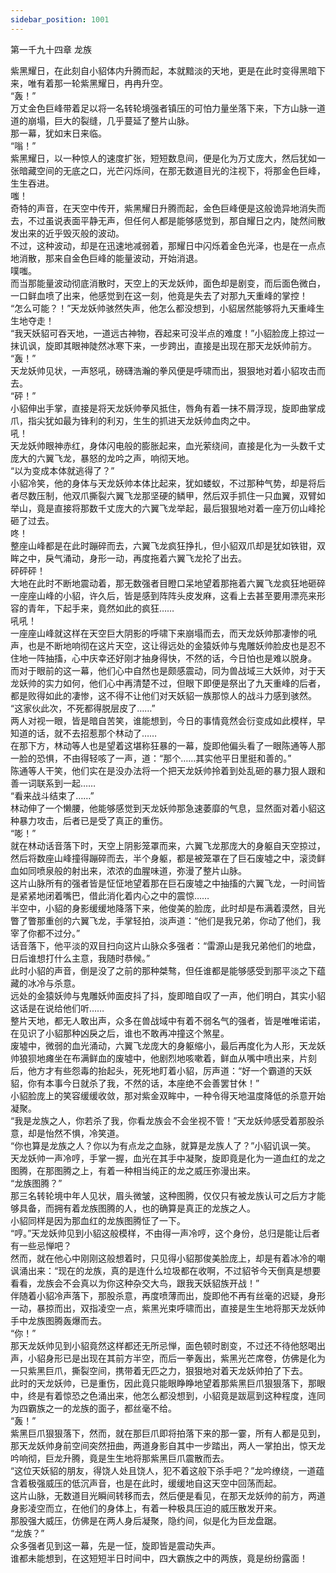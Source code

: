 ```yaml
---
sidebar_position: 1001
---
```

 第一千九十四章 龙族


紫黑耀日，在此刻自小貂体内升腾而起，本就黯淡的天地，更是在此时变得黑暗下来，唯有着那一轮紫黑耀日，冉冉升空。  
“轰！”  
万丈金色巨峰带着足以将一名转轮境强者镇压的可怕力量坐落下来，下方山脉一道道的崩塌，巨大的裂缝，几乎蔓延了整片山脉。  
那一幕，犹如末日来临。  
“嗡！”  
紫黑耀日，以一种惊人的速度扩张，短短数息间，便是化为万丈庞大，然后犹如一张暗藏空间的无底之口，光芒闪烁间，在那无数道目光的注视下，将那金色巨峰，生生吞进。  
嗤！  
奇特的声音，在天空中传开，紫黑耀日升腾而起，金色巨峰便是这般诡异地消失而去，不过虽说表面平静无声，但任何人都是能够感觉到，那自耀日之内，陡然间散发出来的近乎毁灭般的波动。  
不过，这种波动，却是在迅速地减弱着，那耀日中闪烁着金色光泽，也是在一点点地消散，那来自金色巨峰的能量波动，开始消退。  
噗嗤。  
而当那能量波动彻底消散时，天空上的天龙妖帅，面色却是剧变，而后面色微白，一口鲜血喷了出来，他感觉到在这一刻，他竟是失去了对那九天重峰的掌控！  
“怎么可能？！”天龙妖帅骇然失声，他怎么都没想到，小貂居然能够将九天重峰生生地夺走！  
“我天妖貂可吞天地，一道远古神物，吞起来可没半点的难度！”小貂脸庞上掠过一抹讥讽，旋即其眼神陡然冰寒下来，一步跨出，直接是出现在那天龙妖帅前方。  
“轰！”  
天龙妖帅见状，一声怒吼，磅礴浩瀚的拳风便是呼啸而出，狠狠地对着小貂攻击而去。  
“砰！”  
小貂伸出手掌，直接是将天龙妖帅拳风抵住，唇角有着一抹不屑浮现，旋即曲掌成爪，指尖犹如最为锋利的利刃，生生的抓进天龙妖帅血肉之中。  
吼！  
天龙妖帅眼神赤红，身体闪电般的膨胀起来，血光萦绕间，直接是化为一头数千丈庞大的六翼飞龙，暴怒的龙吟之声，响彻天地。  
“以为变成本体就逃得了？”  
小貂冷笑，他的身体与天龙妖帅本体比起来，犹如蝼蚁，不过那种气势，却是将后者尽数压制，他双爪撕裂六翼飞龙那坚硬的鳞甲，然后双手抓住一只血翼，双臂如举山，竟是直接将那数千丈庞大的六翼飞龙举起，最后狠狠地对着一座万仞山峰抡砸了过去。  
咚！  
整座山峰都是在此时蹦碎而去，六翼飞龙疯狂挣扎，但小貂双爪却是犹如铁钳，双眸之中，戾气涌动，身形一动，再度拖着六翼飞龙抡了出去。  
砰砰砰！  
大地在此时不断地震动着，那无数强者目瞪口呆地望着那拖着六翼飞龙疯狂地砸碎一座座山峰的小貂，许久后，皆是感到阵阵头皮发麻，这看上去甚至要用漂亮来形容的青年，下起手来，竟然如此的疯狂……  
吼吼！  
一座座山峰就这样在天空巨大阴影的呼啸下来崩塌而去，而天龙妖帅那凄惨的吼声，也是不断地响彻在这片天空，这让得远处的金猿妖帅与鬼雕妖帅脸皮也是忍不住地一阵抽搐，心中庆幸还好刚才抽身得快，不然的话，今日怕也是难以脱身。  
而对于眼前的这一幕，他们心中自然也是颇感震动，同为兽战域三大妖帅，对于天龙妖帅的实力如何，他们心中再清楚不过，但眼下即便是祭出了九天重峰的后者，都是败得如此的凄惨，这不得不让他们对天妖貂一族那惊人的战斗力感到骇然。  
“这家伙此次，不死都得脱层皮了……”  
两人对视一眼，皆是暗自苦笑，谁能想到，今日的事情竟然会衍变成如此模样，早知道的话，就不去招惹那个林动了……  
在那下方，林动等人也是望着这堪称狂暴的一幕，旋即他偏头看了一眼陈通等人那一脸的恐惧，不由得轻咳了一声，道：“那个……其实他平日里挺和善的。”  
陈通等人干笑，他们实在是没办法将一个把天龙妖帅拎着到处乱砸的暴力狠人跟和善一词联系到一起……  
“看来战斗结束了……”  
林动伸了一个懒腰，他能够感觉到天龙妖帅那急速萎靡的气息，显然面对着小貂这种暴力攻击，后者已是受了真正的重伤。  
“嘭！”  
就在林动话音落下时，天空上阴影笼罩而来，六翼飞龙那庞大的身躯自天空掠过，然后将数座山峰撞得蹦碎而去，半个身躯，都是被笼罩在了巨石废墟之中，滚烫鲜血如同喷泉般的射出来，浓浓的血腥味道，弥漫了整片山脉。  
这片山脉所有的强者皆是怔怔地望着那在巨石废墟之中抽搐的六翼飞龙，一时间皆是紧紧地闭着嘴巴，借此消化着内心之中的震惊……  
半空中，小貂的身影缓缓地降落下来，他俊美的脸庞，此时却是布满着漠然，目光瞥了瞥那重创的六翼飞龙，手掌轻拍，淡声道：“他们是我兄弟，你动了他们，我宰了你都不过分。”  
话音落下，他平淡的双目扫向这片山脉众多强者：“雷源山是我兄弟他们的地盘，日后谁想打什么主意，我随时恭候。”  
此时小貂的声音，倒是没了之前的那种桀骜，但任谁都是能够感受到那平淡之下蕴藏的冰冷与杀意。  
远处的金猿妖帅与鬼雕妖帅面皮抖了抖，旋即暗自叹了一声，他们明白，其实小貂这话是在说给他们听……  
整片天地，都无人敢出声，众多在兽战域中有着不弱名气的强者，皆是唯唯诺诺，在见识了小貂那种凶戾之后，谁也不敢再冲撞这个煞星。  
废墟中，微弱的血光涌动，六翼飞龙庞大的身躯缩小，最后再度化为人形，天龙妖帅狼狈地瘫坐在布满鲜血的废墟中，他剧烈地咳嗽着，鲜血从嘴中喷出来，片刻后，他方才有些怨毒的抬起头，死死地盯着小貂，厉声道：“好一个霸道的天妖貂，你有本事今日就杀了我，不然的话，本座绝不会善罢甘休！”  
小貂脸庞上的笑容缓缓收敛，那对紫金双眸中，一种令得天地温度降低的杀意开始凝聚。  
“我是龙族之人，你若杀了我，你看龙族会不会坐视不管！”天龙妖帅感受着那股杀意，却是怡然不惧，冷笑道。  
“你也算是龙族之人？你以为有点龙之血脉，就算是龙族人了？”小貂讥讽一笑。  
天龙妖帅一声冷哼，手掌一握，血光在其手中凝聚，旋即竟是化为一道血红的龙之图腾，在那图腾之上，有着一种相当纯正的龙之威压弥漫出来。  
“龙族图腾？”  
那三名转轮境中年人见状，眉头微皱，这种图腾，仅仅只有被龙族认可之后方才能够具备，而拥有着龙族图腾的人，也的确算是真正的龙族之人。  
小貂同样是因为那血红的龙族图腾怔了一下。  
“哼。”天龙妖帅见到小貂这般模样，不由得一声冷哼，这个身份，总归是能让后者有一些忌惮吧？  
然而，就在他心中刚刚这般想着时，只见得小貂那俊美脸庞上，却是有着冰冷的嘲讽涌出来：“现在的龙族，真的是连什么垃圾都在收啊，不过貂爷今天倒真是想要看看，龙族会不会真以为你这种杂交大鸟，跟我天妖貂族开战！”  
伴随着小貂冷声落下，那股杀意，再度喷薄而出，旋即他不再有丝毫的迟疑，身形一动，暴掠而出，双指凌空一点，紫黑光束呼啸而出，直接是生生地将那天龙妖帅手中龙族图腾轰爆而去。  
“你！”  
那天龙妖帅见到小貂竟然这样都还无所忌惮，面色顿时剧变，不过还不待他怒喝出声，小貂身形已是出现在其前方半空，而后一拳轰出，紫黑光芒席卷，仿佛是化为一只紫黑巨爪，撕裂空间，携带着无匹之力，狠狠地对着天龙妖帅拍了下去。  
此时的天龙妖帅，已是重伤，因此竟只能眼睁睁地望着那紫黑巨爪狠狠落下，那眼中，终是有着惊恐之色涌出来，他怎么都没想到，小貂竟是跋扈到这种程度，连同为四霸族之一的龙族的面子，都丝毫不给。  
“轰！”  
紫黑巨爪狠狠落下，然而，就在那巨爪即将拍落下来的那一霎，所有人都是见到，那天龙妖帅身前空间突然扭曲，两道身影自其中一步踏出，两人一掌拍出，惊天龙吟响彻，巨龙升腾，竟是生生地将那紫黑巨爪震散而去。  
“这位天妖貂的朋友，得饶人处且饶人，犯不着这般下杀手吧？”龙吟缭绕，一道蕴含着极强威压的低沉声音，也是在此时，缓缓地自这天空中回荡而起。  
这片山脉，无数道目光瞬间转移而去，然后便是看见，在那天龙妖帅的前方，两道身影凌空而立，在他们的身体上，有着一种极具压迫的威压散发开来。  
那股强大威压，仿佛是在两人身后凝聚，隐约间，似是化为巨龙盘踞。  
“龙族？”  
众多强者见到这一幕，先是一怔，旋即皆是震动失声。  
谁都未能想到，在这短短半日时间中，四大霸族之中的两族，竟是纷纷露面！  
  
  
